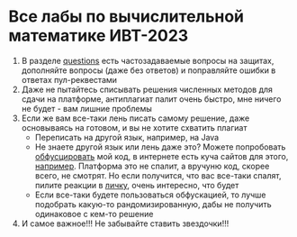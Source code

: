 # Все лабы по вычислительной математике ИВТ-2023

1) В разделе [questions](/questions) есть частозадаваемые вопросы на защитах, дополняйте вопросы (даже без ответов) и поправляйте ошибки в ответах пул-реквестами 
2) Даже не пытайтесь списывать решения численных методов для сдачи на платформе, антиплагиат палит очень быстро, мне ничего не будет - вам лишние проблемы
3) Если же вам все-таки лень писать самому решение, даже основываясь на готовом, и вы не хотите схватить плагиат  
    - Переписать на другой язык, например, на Java
    - Не знаете другой язык или лень даже это? Можете попробовать [обфусцировать](https://en.wikipedia.org/wiki/Obfuscation_(software)) мой код, в интернете есть куча сайтов для этого, [например](https://pyob.oxyry.com/). Платформа это не спалит, а вручуню код, скорее всего, не смотрят. Но если получится, что вас все-таки спалят, пилите реакции в [личку](https://t.me/Wieceslaw), очень интересно, что будет
    - Если все-таки будете пользоваться обфускацией, то лучше подобрать какую-то рандомизированную, дабы не получить одинаковое с кем-то решение
4) И самое важное!!! Не забывайте ставить звездочки!!!
